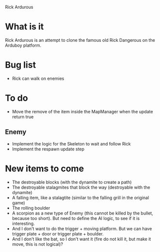 Rick Ardurous

# What is it

Rick Ardurous is an attempt to clone the famous old Rick Dangerous on the Arduboy platform.

# Bug list
- Rick can walk on enemies

# To do
- Move the remove of the item inside the MapManager when the update return true

## Enemy
- Implement the logic for the Skeleton to wait and follow Rick
- Implement the respawn update step

# New items to come
- The destroyable blocks (with the dynamite to create a path)
- The destroyable stalagmites that block the way (destroyable with the dynamite)
- A falling item, like a stalagtite (similar to the falling grill in the original game)
- The rolling boulder
- A scorpion as a new type of Enemy (this cannot be killed by the bullet, because too short). But need to define the AI logic, to see if it is interesting.
- And I don't want to do the trigger + moving platform. But we can have trigger plate + door or trigger plate + boulder.
- And I don't like the bat, so I don't want it (fire do not kill it, but make it move, this is not logical)?


